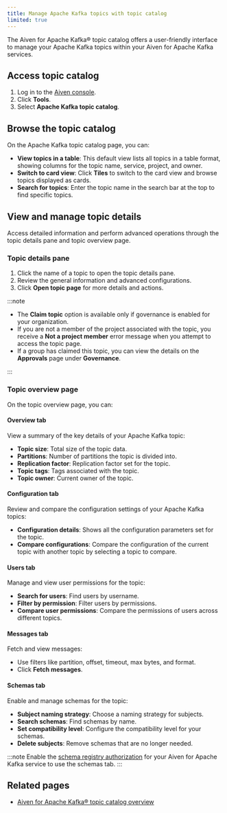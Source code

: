 ```yaml
---
title: Manage Apache Kafka topics with topic catalog
limited: true
---
```


The Aiven for Apache Kafka® topic catalog offers a user-friendly interface to manage your Apache Kafka topics within your Aiven for Apache Kafka services.

## Access topic catalog

1. Log in to the [Aiven console](https://console.aiven.io/).
1. Click **Tools**.
1. Select **Apache Kafka topic catalog**.

## Browse the topic catalog

On the Apache Kafka topic catalog page, you can:

- **View topics in a table**: This default view lists all topics in a table format, showing columns
  for the topic name, service, project, and owner.
- **Switch to card view**: Click **Tiles** to switch to the card view and browse topics displayed
  as cards.
- **Search for topics**: Enter the topic name in the search bar at the top
  to find specific topics.

## View and manage topic details

Access detailed information and perform advanced operations through the topic details
pane and topic overview page.

### Topic details pane

1. Click the name of a topic to open the topic details pane.
1. Review the general information and advanced configurations.
1. Click **Open topic page** for more details and actions.

:::note

- The **Claim topic** option is available only if governance is enabled for your organization.
- If you are not a member of the project associated with the topic, you receive a
  **Not a project member** error message when you attempt to access the topic page.
- If a group has claimed this topic, you can view the details on the **Approvals** page
  under **Governance**.

:::

### Topic overview page

On the topic overview page, you can:

#### Overview tab

View a summary of the key details of your Apache Kafka topic:

- **Topic size**: Total size of the topic data.
- **Partitions**: Number of partitions the topic is divided into.
- **Replication factor**: Replication factor set for the topic.
- **Topic tags**: Tags associated with the topic.
- **Topic owner**: Current owner of the topic.

#### Configuration tab

Review and compare the configuration settings of your Apache Kafka topics:

- **Configuration details**: Shows all the configuration parameters set for the topic.
- **Compare configurations**: Compare the configuration of the current topic with
  another topic by selecting a topic to compare.

#### Users tab

Manage and view user permissions for the topic:

- **Search for users**: Find users by username.
- **Filter by permission**: Filter users by permissions.
- **Compare user permissions**: Compare the permissions of users across different topics.

#### Messages tab

Fetch and view messages:

- Use filters like partition, offset, timeout, max bytes, and format.
- Click **Fetch messages**.

#### Schemas tab

Enable and manage schemas for the topic:

- **Subject naming strategy**: Choose a naming strategy for subjects.
- **Search schemas**: Find schemas by name.
- **Set compatibility level**: Configure the compatibility level for your schemas.
- **Delete subjects**: Remove schemas that are no longer needed.

:::note
Enable the [schema registry authorization](/docs/products/kafka/concepts/schema-registry-authorization)
for your Aiven for Apache Kafka service to use the schemas tab.
:::

## Related pages

- [Aiven for Apache Kafka® topic catalog overview](/docs/products/kafka/concepts/topic-catalog-overview)
